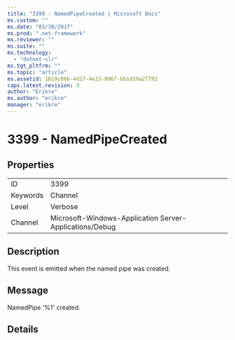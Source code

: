 ```yaml
---
title: "3399 - NamedPipeCreated | Microsoft Docs"
ms.custom: ""
ms.date: "03/30/2017"
ms.prod: ".net-framework"
ms.reviewer: ""
ms.suite: ""
ms.technology: 
  - "dotnet-clr"
ms.tgt_pltfrm: ""
ms.topic: "article"
ms.assetid: 1619c06b-4d27-4e23-8967-bb1d19a27792
caps.latest.revision: 3
author: "Erikre"
ms.author: "erikre"
manager: "erikre"
---
```

# 3399 - NamedPipeCreated
## Properties  
  
|||  
|-|-|  
|ID|3399|  
|Keywords|Channel|  
|Level|Verbose|  
|Channel|Microsoft-Windows-Application Server-Applications/Debug|  
  
## Description  
 This event is emitted when the named pipe was created.  
  
## Message  
 NamedPipe '%1' created.  
  
## Details
